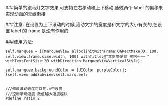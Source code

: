 ###简单的跑马灯文字效果
	可支持左右移动和上下移动
	通过两个 label 的偏移来实现动画的无缝衔接
	
###注意:
	在设置为上下滚动的时候,滚动文字的宽度是和文字的大小有关的,在设置 label 的 frame 是没有作用的!
	
###使用方法:
```
self.marquee = [[MarqueeView alloc]initWithFrame:CGRectMake(0, 100, self.view.frame.size.width, 100) withTitle:@"拿啥啥便宜 买啥～～ " withTextFontSize:20 withDirection:MarqueeViewVerticalStyle];

self.marquee.backgroundColor = [UIColor purpleColor];
[self.view addSubview:self.marquee];


///修改滚动速度可以在.m中设置
///控制滚动速度;数值越大速度越快
#define ratio 2
```
